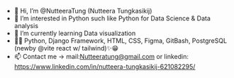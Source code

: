 - 👋 Hi, I’m @NutteeraTung (Nutteera Tungkasikij)
- 👀 I’m interested in Python such like Python for Data Science & Data analysis
- 🌱 I’m currently learning Data visualization
- 👩‍🎓 Python, Django Framework, HTML, CSS, Figma, GitBash, PostgreSQL (newby @vite react w/ tailwind)✨😁
- 📫 Contact me -> mail:Nutteeratung@gmail.com or linkedin: https://www.linkedin.com/in/nutteera-tungkasikij-621082295/



<!---
NutteeraTung/NutteeraTung is a ✨ special ✨ repository because its `README.md` (this file) appears on your GitHub profile.
You can click the Preview link to take a look at your changes.
--->
